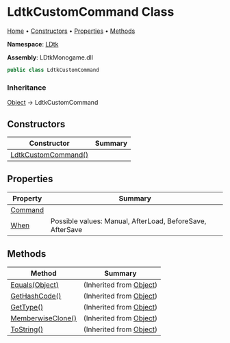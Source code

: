 # LdtkCustomCommand Class

[Home](../../README.md) &#x2022; [Constructors](#constructors) &#x2022; [Properties](#properties) &#x2022; [Methods](#methods)

**Namespace**: [LDtk](../README.md)

**Assembly**: LDtkMonogame\.dll

```csharp
public class LdtkCustomCommand
```

### Inheritance

[Object](https://docs.microsoft.com/en-us/dotnet/api/system.object) &#x2192; LdtkCustomCommand

## Constructors

| Constructor | Summary |
| ----------- | ------- |
| [LdtkCustomCommand()](-ctor/README.md) | |

## Properties

| Property | Summary |
| -------- | ------- |
| [Command](Command/README.md) | |
| [When](When/README.md) | Possible values: Manual, AfterLoad, BeforeSave, AfterSave |

## Methods

| Method | Summary |
| ------ | ------- |
| [Equals(Object)](https://docs.microsoft.com/en-us/dotnet/api/system.object.equals) |  \(Inherited from [Object](https://docs.microsoft.com/en-us/dotnet/api/system.object)\) |
| [GetHashCode()](https://docs.microsoft.com/en-us/dotnet/api/system.object.gethashcode) |  \(Inherited from [Object](https://docs.microsoft.com/en-us/dotnet/api/system.object)\) |
| [GetType()](https://docs.microsoft.com/en-us/dotnet/api/system.object.gettype) |  \(Inherited from [Object](https://docs.microsoft.com/en-us/dotnet/api/system.object)\) |
| [MemberwiseClone()](https://docs.microsoft.com/en-us/dotnet/api/system.object.memberwiseclone) |  \(Inherited from [Object](https://docs.microsoft.com/en-us/dotnet/api/system.object)\) |
| [ToString()](https://docs.microsoft.com/en-us/dotnet/api/system.object.tostring) |  \(Inherited from [Object](https://docs.microsoft.com/en-us/dotnet/api/system.object)\) |

